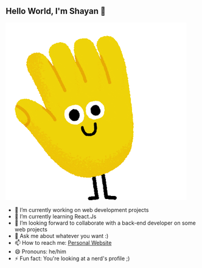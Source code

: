## Hello World, I'm Shayan 👋
<img src="hand-wave.gif">

- 🔭 I’m currently working on web development projects
- 🌱 I’m currently learning React.Js
- 👯 I’m looking forward to collaborate with a back-end developer on some web projects 
- 💬 Ask me about whatever you want :)
- 📫 How to reach me: [Personal Website](https://shayan-zamani.me)
- 😄 Pronouns: he/him
- ⚡ Fun fact: You're looking at a nerd's profile ;)
